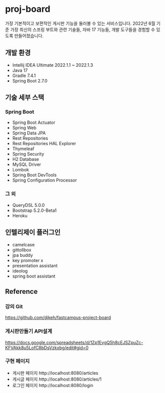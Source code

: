 # proj-board
가장 기본적이고 보편적인 게시판 기능을 둘러볼 수 있는 서비스입니다. 2022년 6월 기준 가장 최신의 스프링 부트와 관련 기술들, 자바 17 기능들, 개발 도구들을 경험할 수 있도록 만들어졌습니다.

## 개발 환경
- Intellij IDEA Ultimate 2022.1.1 ~ 2022.1.3
- Java 17
- Gradle 7.4.1
- Spring Boot 2.7.0

## 기술 세부 스택
### Spring Boot
- Spring Boot Actuator
- Spring Web
- Spring Data JPA
- Rest Repositories
- Rest Repositories HAL Explorer
- Thymeleaf
- Spring Security
- H2 Database
- MySQL Driver
- Lombok
- Spring Boot DevTools
- Spring Configuration Processor

### 그 외
- QueryDSL 5.0.0
- Bootstrap 5.2.0-Beta1
- Heroku

## 인텔리제이 플러그인
- camelcase
- gittollbox
- jpa buddy
- key promoter x
- presentation assistant
- ideolog
- spring boot assistant

## Reference

### 강의 Git
https://github.com/djkeh/fastcampus-project-board

### 게시판만들기 API설계
https://docs.google.com/spreadsheets/d/1Zp1EvgQ5h8cEJSZpuZc-KFVAkk8u5LofC8bDsVzkxbg/edit#gid=0

### 구현 페이지
- 게시판 페이지 http://localhost:8080/articles
- 게시글 페이지 http://localhost:8080/articles/1
- 로그인 페이지 http://localhost:8080/login

